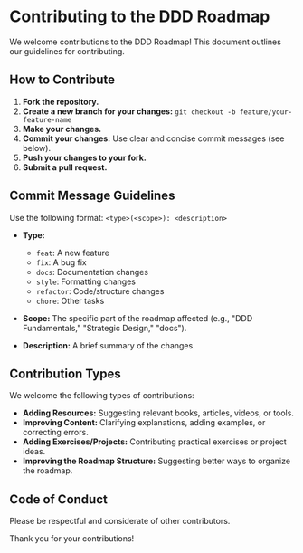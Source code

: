 # Contributing to the DDD Roadmap

We welcome contributions to the DDD Roadmap! This document outlines our guidelines for contributing.

## How to Contribute

1.  **Fork the repository.**
2.  **Create a new branch for your changes:** `git checkout -b feature/your-feature-name`
3.  **Make your changes.**
4.  **Commit your changes:** Use clear and concise commit messages (see below).
5.  **Push your changes to your fork.**
6.  **Submit a pull request.**

## Commit Message Guidelines

Use the following format: `<type>(<scope>): <description>`

*   **Type:**
    *   `feat`: A new feature
    *   `fix`: A bug fix
    *   `docs`: Documentation changes
    *   `style`: Formatting changes
    *   `refactor`: Code/structure changes
    *   `chore`: Other tasks

*   **Scope:** The specific part of the roadmap affected (e.g., "DDD Fundamentals," "Strategic Design," "docs").

*   **Description:** A brief summary of the changes.

## Contribution Types

We welcome the following types of contributions:

*   **Adding Resources:** Suggesting relevant books, articles, videos, or tools.
*   **Improving Content:** Clarifying explanations, adding examples, or correcting errors.
*   **Adding Exercises/Projects:** Contributing practical exercises or project ideas.
*   **Improving the Roadmap Structure:** Suggesting better ways to organize the roadmap.

## Code of Conduct

Please be respectful and considerate of other contributors.

Thank you for your contributions!